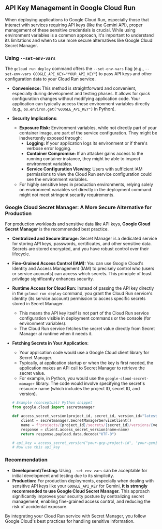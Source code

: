 ## API Key Management in Google Cloud Run

When deploying applications to Google Cloud Run, especially those that interact with services requiring API keys (like the Gemini API), proper management of these sensitive credentials is crucial. While using environment variables is a common approach, it's important to understand its limitations and when to use more secure alternatives like Google Cloud Secret Manager.

### Using `--set-env-vars`

The `gcloud run deploy` command offers the `--set-env-vars` flag (e.g., `--set-env-vars GOOGLE_API_KEY="YOUR_API_KEY"`) to pass API keys and other configuration data to your Cloud Run service.

*   **Convenience:** This method is straightforward and convenient, especially during development and testing phases. It allows for quick configuration changes without modifying application code. Your application can typically access these environment variables directly (e.g., `os.environ.get("GOOGLE_API_KEY")` in Python).

*   **Security Implications:**
    *   **Exposure Risk:** Environment variables, while not directly part of your container image, are part of the service configuration. They might be inadvertently exposed through:
        *   **Logging:** If your application logs its environment or if there's verbose error logging.
        *   **Container Compromise:** If an attacker gains access to the running container instance, they might be able to inspect environment variables.
        *   **Service Configuration Viewing:** Users with sufficient IAM permissions to view the Cloud Run service configuration could see the environment variables.
    *   For highly sensitive keys in production environments, relying solely on environment variables set directly in the deployment command might not meet stringent security requirements.

### Google Cloud Secret Manager: A More Secure Alternative for Production

For production workloads and sensitive data like API keys, **Google Cloud Secret Manager** is the recommended best practice.

*   **Centralized and Secure Storage:** Secret Manager is a dedicated service for storing API keys, passwords, certificates, and other sensitive data. Secrets are stored encrypted, and you have robust control over their lifecycle.

*   **Fine-Grained Access Control (IAM):** You can use Google Cloud's Identity and Access Management (IAM) to precisely control who (users or service accounts) can access which secrets. This principle of least privilege significantly enhances security.

*   **Runtime Access for Cloud Run:** Instead of passing the API key directly in the `gcloud run deploy` command, you grant the Cloud Run service's identity (its service account) permission to access specific secrets stored in Secret Manager.
    *   This means the API key itself is not part of the Cloud Run service configuration visible in deployment commands or the console (for environment variables).
    *   The Cloud Run service fetches the secret value directly from Secret Manager at runtime when it needs it.

*   **Fetching Secrets in Your Application:**
    *   Your application code would use a Google Cloud client library for Secret Manager.
    *   Typically, at application startup or when the key is first needed, the application makes an API call to Secret Manager to retrieve the secret value.
    *   For example, in Python, you would use the `google-cloud-secret-manager` library. The code would involve specifying the secret's resource name (which includes the project ID, secret ID, and version).

    ```python
    # Example (conceptual) Python snippet
    from google.cloud import secretmanager

    def access_secret_version(project_id, secret_id, version_id="latest"):
        client = secretmanager.SecretManagerServiceClient()
        name = f"projects/{project_id}/secrets/{secret_id}/versions/{version_id}"
        response = client.access_secret_version(name=name)
        return response.payload.data.decode("UTF-8")

    # api_key = access_secret_version("your-gcp-project-id", "your-gemini-api-key-secret-name")
    # Now use this api_key
    ```

### Recommendation

*   **Development/Testing:** Using `--set-env-vars` can be acceptable for initial development and testing due to its simplicity.
*   **Production:** For production deployments, especially when dealing with sensitive API keys like your `GOOGLE_API_KEY` for Gemini, **it is strongly recommended to use Google Cloud Secret Manager.** This approach significantly improves your security posture by centralizing secret management, enabling fine-grained access control, and reducing the risk of accidental exposure.

By integrating your Cloud Run service with Secret Manager, you follow Google Cloud's best practices for handling sensitive information.
